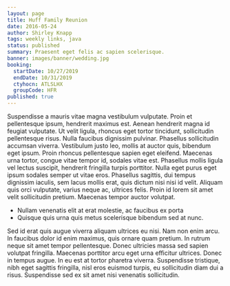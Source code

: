 ```yaml
---
layout: page
title: Huff Family Reunion
date: 2016-05-24
author: Shirley Knapp
tags: weekly links, java
status: published
summary: Praesent eget felis ac sapien scelerisque.
banner: images/banner/wedding.jpg
booking:
  startDate: 10/27/2019
  endDate: 10/31/2019
  ctyhocn: ATLSLHX
  groupCode: HFR
published: true
---
```

Suspendisse a mauris vitae magna vestibulum vulputate. Proin et pellentesque ipsum, hendrerit maximus est. Aenean hendrerit magna id feugiat vulputate. Ut velit ligula, rhoncus eget tortor tincidunt, sollicitudin pellentesque risus. Nulla faucibus dignissim pulvinar. Phasellus sollicitudin accumsan viverra. Vestibulum justo leo, mollis at auctor quis, bibendum eget ipsum. Proin rhoncus pellentesque sapien eget eleifend. Maecenas urna tortor, congue vitae tempor id, sodales vitae est. Phasellus mollis ligula vel lectus suscipit, hendrerit fringilla turpis porttitor. Nulla eget purus eget ipsum sodales semper ut vitae eros. Phasellus sagittis, dui tempus dignissim iaculis, sem lacus mollis erat, quis dictum nisi nisi id velit. Aliquam quis orci vulputate, varius neque ac, ultrices felis. Proin id lorem sit amet velit sollicitudin pretium. Maecenas tempor auctor volutpat.

* Nullam venenatis elit at erat molestie, ac faucibus ex porta
* Quisque quis urna quis metus scelerisque bibendum sed at nunc.

Sed id erat quis augue viverra aliquam ultrices eu nisi. Nam non enim arcu. In faucibus dolor id enim maximus, quis ornare quam pretium. In rutrum neque sit amet tempor pellentesque. Donec ultricies massa sed sapien volutpat fringilla. Maecenas porttitor arcu eget urna efficitur ultrices. Donec in tempus augue. In eu est at tortor pharetra viverra. Suspendisse tristique, nibh eget sagittis fringilla, nisl eros euismod turpis, eu sollicitudin diam dui a risus. Suspendisse sed ex sit amet nisi venenatis sollicitudin.
